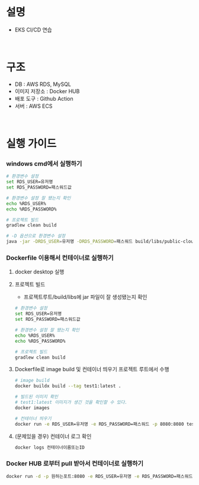 # 설명
- EKS CI/CD 연습

<br/>

# 구조
- DB : AWS RDS, MySQL
- 이미지 저장소 : Docker HUB
- 배포 도구 : Github Action
- 서버 : AWS ECS

<br/>

# 실행 가이드
### windows cmd에서 실행하기
```bash
# 환경변수 설정
set RDS_USER=유저명
set RDS_PASSWORD=패스워드값

# 환경변수 설정 잘 됐는지 확인
echo %RDS_USER%
echo %RDS_PASSWORD%

# 프로젝트 빌드
gradlew clean build

# -D 옵션으로 환경변수 설정
java -jar -DRDS_USER=유저명 -DRDS_PASSWORD=패스워드 build/libs/public-cloud-exam-2024-0.0.1-SNAPSHOT.jar
```
### Dockerfile 이용해서 컨테이너로 실행하기
1. docker desktop 실행
2. 프로젝트 빌드
    - 프로젝트루트/build/libs에 jar 파일이 잘 생성됐는지 확인
   ```bash
   # 환경변수 설정
   set RDS_USER=유저명
   set RDS_PASSWORD=패스워드값
   
   # 환경변수 설정 잘 됐는지 확인
   echo %RDS_USER%
   echo %RDS_PASSWORD%
   
   # 프로젝트 빌드
   gradlew clean build
   ```
3. Dockerfile로 image build 및 컨테이너 띄우기
   프로젝트 루트에서 수행
   ```bash
   # image build
   docker buildx build --tag test1:latest .
   
   # 빌드된 이미지 확인
   # test1:latest 이미지가 생긴 것을 확인할 수 있다.
   docker images
   
   # 컨테이너 띄우기
   docker run -e RDS_USER=유저명 -e RDS_PASSWORD=패스워드 -p 8080:8080 test1:latest
   ```

4. (문제있을 경우) 컨테이너 로그 확인
   ```bash
   docker logs 컨테이너이름또는ID
   ```

### Docker HUB 로부터 pull 받아서 컨테이너로 실행하기
```bash
docker run -d -p 원하는포트:8080 -e RDS_USER=유저명 -e RDS_PASSWORD=패스워드 kiel0103/eks-prac-2024:태그
```
